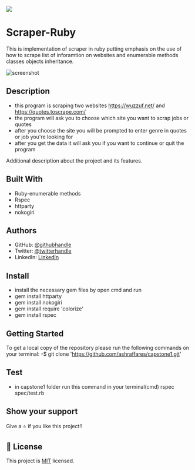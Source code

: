 ![](https://img.shields.io/badge/Microverse-blueviolet)

# Scraper-Ruby

 This is implementation of scraper in ruby putting emphasis on the use of how to scrape list of inforamtion on websites and enumerable methods classes objects inheritance.

![screenshot](Screenshot.png)

## Description
- this program is scraping two websites https://wuzzuf.net/ and https://quotes.toscrape.com/
- the program will ask you to choose which site you want to scrap jobs or quotes
- after you choose the site you will be prompted to enter genre in quotes or job you're looking for
- after you get the data it will ask you if you want to continue or quit the program

Additional description about the project and its features.

## Built With
- Ruby-enumerable methods
- Rspec
- httparty
- nokogiri

## Authors

- GitHub: [@githubhandle](https://github.com/ashraffares/http-ashraffares.github.io-)
- Twitter: [@twitterhandle](https://twitter.com/Fares09301164)
- LinkedIn: [LinkedIn](https://www.linkedin.com/in/fares-ashraf-382a35176/)


## Install
- install the necessary gem files by open cmd and run
- gem install httparty
- gem install nokogiri
- gem install require 'colorize'
- gem install rspec


## Getting Started
To get a local copy of the repository please run the following commands on your terminal:
-$ git clone 'https://github.com/ashraffares/capstone1.git'


## Test
- in capstone1 folder run this command in your terminal(cmd) rspec spec/test.rb


## Show your support

Give a ⭐️ if you like this project!!

## 📝 License

This project is [MIT](LICENSE) licensed.